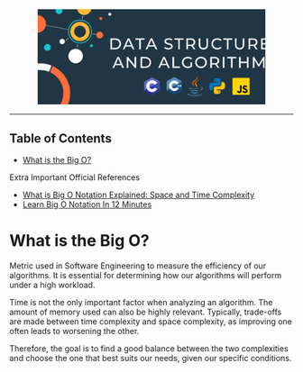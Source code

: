 <div align = "center">
  <img
    src = "./assets/logo.png"
    width = "80%"
    alt = "repo-logo" />
</div>

<hr>

## Table of Contents

- [What is the Big O?](#what-is-the-big-o)

Extra Important Official References

- [What is Big O Notation Explained: Space and Time Complexity](https://www.freecodecamp.org/news/big-o-notation-why-it-matters-and-why-it-doesnt-1674cfa8a23c/)
- [Learn Big O Notation In 12 Minutes](https://drive.google.com/file/d/1oad1yMHhsvL0hrxSY5hr5hl2YUqmn6o1/view)

# What is the Big O?

Metric used in Software Engineering to measure the efficiency of our algorithms. It is essential for determining how our algorithms will perform under a high workload.

Time is not the only important factor when analyzing an algorithm. The amount of memory used can also be highly relevant. Typically, trade-offs are made between time complexity and space complexity, as improving one often leads to worsening the other.

Therefore, the goal is to find a good balance between the two complexities and choose the one that best suits our needs, given our specific conditions.
